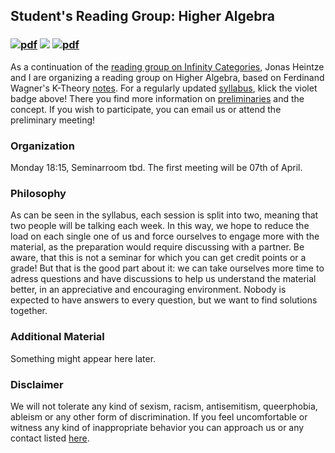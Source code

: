 ## Student's Reading Group: Higher Algebra 

### [![pdf](https://img.shields.io/badge/-Summer_Term_2025-blue)](https://www.uni-bonn.de/en/studying/organizing-your-studies/key-semester-dates) [![](https://img.shields.io/badge/-University_Of_Bonn-green)](http://www.math.uni-bonn.de/) [![pdf](https://img.shields.io/badge/-Syllabus-violet)](https://yordantoshev.github.io/HAStuSemSum25Bonn/syllabus.pdf)

As a continuation of the [reading group on Infinity Categories](https://jonasheintze.gitlab.io/teaching/readinggroup.html), Jonas Heintze and I are organizing a reading group on Higher Algebra, based on Ferdinand Wagner's K-Theory [notes](https://florianadler.github.io/AlgebraBonn/KTheory.pdf). For a regularly updated [syllabus](https://yordantoshev.github.io/HAStuSemSum25Bonn/syllabus.pdf), klick the violet badge above! There you find more information on [preliminaries](https://github.com/FlorianAdler/inftyCats) and the concept. If you wish to participate, you can email us or attend the preliminary meeting!

### Organization
Monday 18:15, Seminarroom tbd. The first meeting will be 07th of April.

### Philosophy
As can be seen in the syllabus, each session is split into two, meaning that two people will be talking each week. In this way, we hope to reduce the load on each single one of us and force ourselves to engage more with the material, as the preparation would require discussing with a partner. Be aware, that this is not a seminar for which you can get credit points or a grade! But that is the good part about it: we can take ourselves more time to adress questions and have discussions to help us understand the material better, in an appreciative and encouraging environment. Nobody is expected to have answers to every question, but we want to find solutions together.

### Additional Material
Something might appear here later.

### Disclaimer
We will not tolerate any kind of sexism, racism, antisemitism, queerphobia, ableism or any other form of discrimination. If you feel uncomfortable or witness any kind of inappropriate behavior you can approach us or any contact listed [here](https://www.mathematics.uni-bonn.de/en/department/fachgruppe-mathematik#fgombud).
